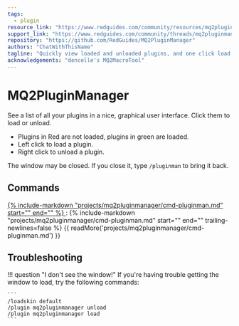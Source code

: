 ```yaml
---
tags:
  - plugin
resource_link: "https://www.redguides.com/community/resources/mq2pluginmanager.1201/"
support_link: "https://www.redguides.com/community/threads/mq2pluginmanager.69624/"
repository: "https://github.com/RedGuides/MQ2PluginManager"
authors: "ChatWithThisName"
tagline: "Quickly view loaded and unloaded plugins, and one click load and unload of them."
acknowledgements: "dencelle's MQ2MacroTool"
---
```


# MQ2PluginManager

<!--desc-start-->
See a list of all your plugins in a nice, graphical user interface. Click them to load or unload.
<!--desc-end-->
* Plugins in Red are not loaded, plugins in green are loaded.
* Left click to load a plugin.
* Right click to unload a plugin.

The window may be closed. If you close it, type `/pluginman` to bring it back.


## Commands

<a href="cmd-pluginman/">
{% 
  include-markdown "projects/mq2pluginmanager/cmd-pluginman.md" 
  start="<!--cmd-syntax-start-->" 
  end="<!--cmd-syntax-end-->" 
%}
</a>
:    {% include-markdown "projects/mq2pluginmanager/cmd-pluginman.md" 
        start="<!--cmd-desc-start-->" 
        end="<!--cmd-desc-end-->" 
        trailing-newlines=false 
     %} {{ readMore('projects/mq2pluginmanager/cmd-pluginman.md') }}

## Troubleshooting

!!! question "I don't see the window!"
    If you're having trouble getting the window to load, try the following commands:

    ```
    /loadskin default
    /plugin mq2pluginmanager unload
    /plugin mq2pluginmanager load
    ```

